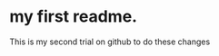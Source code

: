 <html>
<body>
<h1>my first readme.</h1>
<p>This is my second trial on github to do these changes</P>
</body>
</html>
